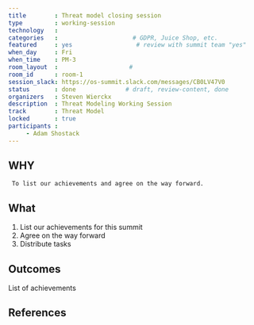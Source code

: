 ```yaml
---
title        : Threat model closing session
type         : working-session
technology   :
categories   :                     # GDPR, Juice Shop, etc.
featured     : yes                  # review with summit team "yes"
when_day     : Fri
when_time    : PM-3
room_layout  :                    #
room_id      : room-1
session_slack: https://os-summit.slack.com/messages/CB0LV47V0
status       : done              # draft, review-content, done
organizers   : Steven Wierckx
description  : Threat Modeling Working Session
track        : Threat Model
locked       : true
participants :
     - Adam Shostack
---
```


## WHY

     To list our achievements and agree on the way forward.

## What

 1. List our achievements for this summit
 2. Agree on the way forward
 3. Distribute tasks


## Outcomes

 List of achievements

## References
